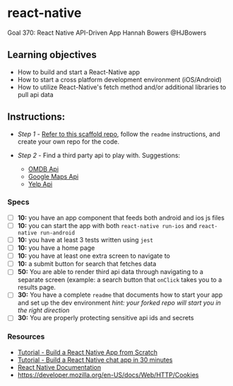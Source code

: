 # react-native
Goal 370: React Native API-Driven App
Hannah Bowers @HJBowers

## Learning objectives
- How to build and start a React-Native app
- How to start a cross platform development environment (iOS/Android)
- How to utilize React-Native's fetch method and/or additional libraries to pull api data

## Instructions:
- *Step 1* - [Refer to this scaffold repo](https://github.com/pllearns/react-native-starter-code), follow the `readme` instructions, and create your own repo for the code.

- *Step 2* - Find a third party api to play with. Suggestions:
  - [OMDB Api](http://www.omdbapi.com/)
  - [Google Maps Api](https://developers.google.com/maps/)
  - [Yelp Api](https://www.yelp.com/developers)

### Specs
- [ ] __10:__ you have an app component that feeds both android and ios js files
- [ ] __10:__ you can start the app with both `react-native run-ios` and `react-native run-android`
- [ ] __10:__ you have at least 3 tests written using `jest`
- [ ] __10:__ you have a home page
- [ ] __10:__ you have at least one extra screen to navigate to
- [ ] __10:__ a submit button for search that fetches data
- [ ] __50:__ You are able to render third api data through navigating to a separate screen (example: a search button that `onClick` takes you to a results page.
- [ ] __30:__ You have a complete `readme` that documents how to start your app and set up the dev environment *hint: your forked repo will start you in the right direction*
- [ ] __30:__ You are properly protecting sensitive api ids and secrets

### Resources
- [Tutorial - Build a React Native App from Scratch](https://www.youtube.com/watch?v=r5OPRhelEIU&t=41s)
- [Tutorial - Build a React Native chat app in 30 minutes](https://www.youtube.com/watch?v=VTnFDc3IFag&t=6s)
- [React Native Documentation](https://facebook.github.io/react-native/)
- https://developer.mozilla.org/en-US/docs/Web/HTTP/Cookies
